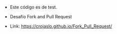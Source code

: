 - Este código es de test.

- Desafío Fork and Pull Request

- Link:   https://crojaslo.github.io/Fork_Pull_Request/
